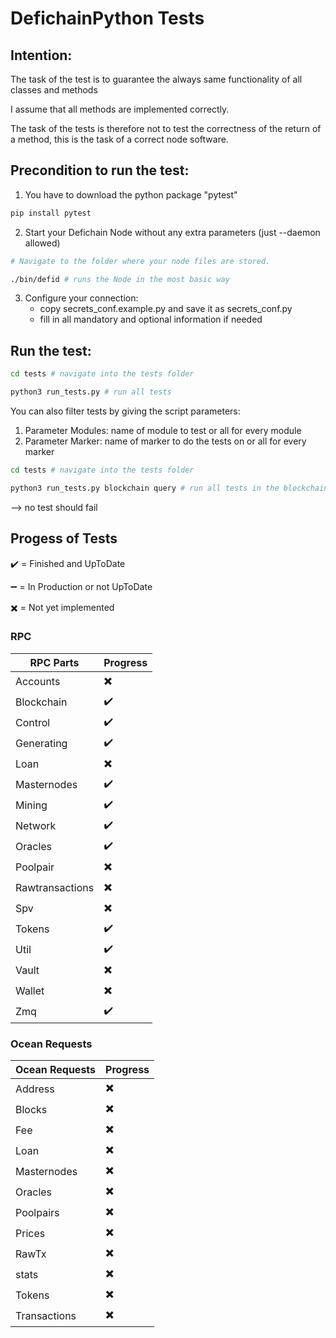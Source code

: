 # DefichainPython Tests

## Intention:
The task of the test is to guarantee the always same functionality of all classes and methods

I assume that all methods are implemented correctly.

The task of the tests is therefore not to test the correctness of the return of a method, 
this is the task of a correct node software.

## Precondition to run the test:
1. You have to download the python package "pytest"
```bash
pip install pytest
```
2. Start your Defichain Node without any extra parameters (just --daemon allowed)
```bash
# Navigate to the folder where your node files are stored.

./bin/defid # runs the Node in the most basic way
```
3. Configure your connection:
    - copy secrets_conf.example.py and save it as secrets_conf.py
    - fill in all mandatory and optional information if needed

## Run the test:
```bash
cd tests # navigate into the tests folder

python3 run_tests.py # run all tests
```
You can also filter tests by giving the script parameters:
1. Parameter Modules: name of module to test or all for every module
2. Parameter Marker: name of marker to do the tests on or all for every marker
```bash
cd tests # navigate into the tests folder

python3 run_tests.py blockchain query # run all tests in the blockchain module with the marker query
```
--> no test should fail

## Progess of Tests

:heavy_check_mark: = Finished and UpToDate

:heavy_minus_sign: = In Production or not UpToDate

:heavy_multiplication_x: = Not yet implemented

### RPC 
| RPC Parts       | Progress                 |
|-----------------|--------------------------|
| Accounts        | :heavy_multiplication_x: |
| Blockchain      | :heavy_check_mark:       | 
| Control         | :heavy_check_mark:       |
| Generating      | :heavy_check_mark:       |
| Loan            | :heavy_multiplication_x: |
| Masternodes     | :heavy_check_mark:       |
| Mining          | :heavy_check_mark:       |
| Network         | :heavy_check_mark:       |
| Oracles         | :heavy_check_mark:       |
| Poolpair        | :heavy_multiplication_x: |
| Rawtransactions | :heavy_multiplication_x: |
| Spv             | :heavy_multiplication_x: |
| Tokens          | :heavy_check_mark:       |
| Util            | :heavy_check_mark:       |
| Vault           | :heavy_multiplication_x: |
| Wallet          | :heavy_multiplication_x: |
| Zmq             | :heavy_check_mark:       |

### Ocean Requests
| Ocean Requests | Progress                 |
|----------------|--------------------------|
| Address        | :heavy_multiplication_x: |
| Blocks         | :heavy_multiplication_x: | 
| Fee            | :heavy_multiplication_x: |
| Loan           | :heavy_multiplication_x: |
| Masternodes    | :heavy_multiplication_x: |
| Oracles        | :heavy_multiplication_x: |
| Poolpairs      | :heavy_multiplication_x: |
| Prices         | :heavy_multiplication_x: |
| RawTx          | :heavy_multiplication_x: |
| stats          | :heavy_multiplication_x: |
| Tokens         | :heavy_multiplication_x: |
| Transactions   | :heavy_multiplication_x: |